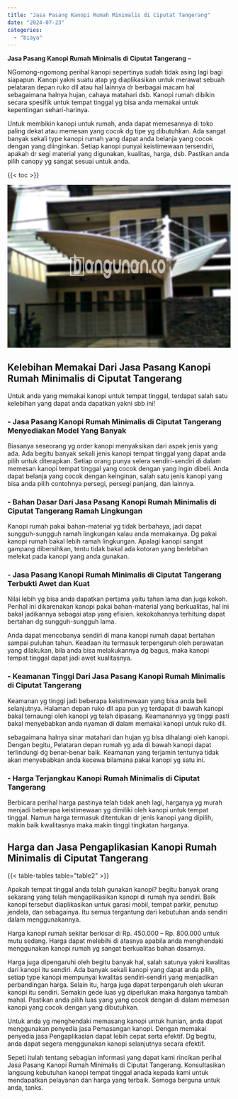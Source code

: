 ```yaml
---
title: "Jasa Pasang Kanopi Rumah Minimalis di Ciputat Tangerang"
date: "2024-07-23"
categories: 
  - "biaya"
---
```


**Jasa Pasang Kanopi Rumah Minimalis di Ciputat Tangerang** –

NGomong-ngomong perihal kanopi sepertinya sudah tidak asing lagi bagi siapapun. Kanopi yakni suatu atap yg diaplikasikan untuk merawat sebuah pelataran depan ruko dll atau hal lainnya dr berbagai macam hal sebagaimana halnya hujan, cahaya matahari dsb. Kanopi rumah dibikin secara spesifik untuk tempat tinggal yg bisa anda memakai untuk kepentingan sehari-harinya.

Untuk membikin kanopi untuk rumah, anda dapat memesannya di toko paling dekat atau memesan yang cocok dg tipe yg dibutuhkan. Ada sangat banyak sekali type kanopi rumah yang dapat anda belanja yang cocok dengan yang diinginkan. Setiap kanopi punyai keistimewaan tersendiri, apakah dr segi material yang digunakan, kualitas, harga, dsb. Pastikan anda pilih canopy yg sangat sesuai untuk anda.

{{< toc >}}

![Jasa Pasang Kanopi Rumah Minimalis di Ciputat Tangerang](/images/harga-kanopi-minimalis-03.png)

## Kelebihan Memakai Dari Jasa Pasang Kanopi Rumah Minimalis di Ciputat Tangerang

Untuk anda yang memakai kanopi untuk tempat tinggal, terdapat salah satu kelebihan yang dapat anda dapatkan yakni sbb ini!

### \- Jasa Pasang Kanopi Rumah Minimalis di Ciputat Tangerang Menyediakan Model Yang Banyak

Biasanya seseorang yg order kanopi menyaksikan dari aspek jenis yang ada. Ada begitu banyak sekali jenis kanopi tempat tinggal yang dapat anda pilih untuk diterapkan. Setiap orang punya selera sendiri-sendiri di dalam memesan kanopi tempat tinggal yang cocok dengan yang ingin dibeli. Anda dapat belanja yang cocok dengan keinginan, salah satu jenis kanopi yang bisa anda pilih contohnya persegi, persegi panjang, dan lainnya.

### \- Bahan Dasar Dari Jasa Pasang Kanopi Rumah Minimalis di Ciputat Tangerang Ramah Lingkungan

Kanopi rumah pakai bahan-material yg tidak berbahaya, jadi dapat sungguh-sungguh ramah lingkungan kalau anda memakainya. Dg pakai kanopi rumah bakal lebih ramah lingkungan. Apalagi kanopi sangat gampang dibersihkan, tentu tidak bakal ada kotoran yang berlebihan melekat pada kanopi yang anda gunakan.

### \- Jasa Pasang Kanopi Rumah Minimalis di Ciputat Tangerang Terbukti Awet dan Kuat

Nilai lebih yg bisa anda dapatkan pertama yaitu tahan lama dan juga kokoh. Perihal ini dikarenakan kanopi pakai bahan-material yang berkualitas, hal ini bakal jadikannya sebagai atap yang efisien. kekokohannya terhitung dapat bertahan dg sungguh-sungguh lama.

Anda dapat mencobanya sendiri di mana kanopi rumah dapat bertahan sampai puluhan tahun. Keadaan itu termasuk terpengaruh oleh perawatan yang dilakukan, bila anda bisa melakukannya dg bagus, maka kanopi tempat tinggal dapat jadi awet kualitasnya.

### \- Keamanan Tinggi Dari Jasa Pasang Kanopi Rumah Minimalis di Ciputat Tangerang

Keamanan yg tinggi jadi beberapa keistimewaan yang bisa anda beli selanjutnya. Halaman depan ruko dll apa pun yg terdapat di bawah kanopi bakal ternaungi oleh kanopi yg telah dipasang. Keamanannya yg tinggi pasti bakal menyebabkan anda nyaman di dalam memakai kanopi untuk ruko dll.

sebagaimana halnya sinar matahari dan hujan yg bisa dihalangi oleh kanopi. Dengan begitu, Pelataran depan rumah yg ada di bawah kanopi dapat terlindungi dg benar-benar baik. Keamanan yang terjamin tentunya tidak akan menyebabkan anda kecewa bilamana pakai kanopi yg satu ini.

### \- Harga Terjangkau Kanopi Rumah Minimalis di Ciputat Tangerang

Berbicara perihal harga pastinya telah tidak aneh lagi, harganya yg murah menjadi beberapa keistimewaan yg dimiliki oleh kanopi untuk tempat tinggal. Namun harga termasuk ditentukan dr jenis kanopi yang dipilih, makin baik kwalitasnya maka makin tinggi tingkatan harganya.

## Harga dan Jasa Pengaplikasian Kanopi Rumah Minimalis di Ciputat Tangerang

{{< table-tables table="table2" >}}

Apakah tempat tinggal anda telah gunakan kanopi? begitu banyak orang sekarang yang telah mengaplikasikan kanopi di rumah nya sendiri. Baik kanopi tersebut diaplikasikan untuk garasi mobil, tempat parkir, penutup jendela, dan sebagainya. Itu semua tergantung dari kebutuhan anda sendiri dalam menggunakannya.

Harga kanopi rumah sekitar berkisar di Rp. 450.000 – Rp. 800.000 untuk mutu sedang. Harga dapat melebihi di atasnya apabila anda menghendaki menggunakan kanopi rumah yg sangat berkualitas bahan dasarnya.

Harga juga dipengaruhi oleh begitu banyak hal, salah satunya yakni kwalitas dari kanopi itu sendiri. Ada banyak sekali kanopi yang dapat anda pilih, setiap type kanopi mempunyai kwalitas sendiri-sendiri yang menjadikan perbandingan harga. Selain itu, harga juga dapat terpengaruh oleh ukuran kanopi itu sendiri. Semakin gede luas yg diperlukan maka harganya tambah mahal. Pastikan anda pilih luas yang yang cocok dengan di dalam memesan kanopi yang cocok dengan yang dibutuhkan.

Untuk anda yg menghendaki memasang kanopi untuk hunian, anda dapat menggunakan penyedia jasa Pemasangan kanopi. Dengan memakai penyedia jasa Pengaplikasian dapat lebih cepat serta efektif. Dg begitu, anda dapat segera menggunakan kanopi selanjutnya secara efektif.

Sepeti itulah tentang sebagian informasi yang dapat kami rincikan perihal Jasa Pasang Kanopi Rumah Minimalis di Ciputat Tangerang. Konsultasikan langsung kebutuhan kanopi tempat tinggal anada kepada kami untuk mendapatkan pelayanan dan harga yang terbaik. Semoga berguna untuk anda, tanks.
